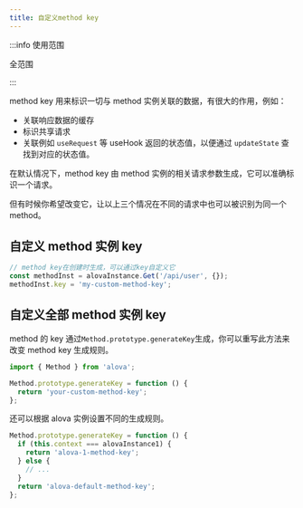 ```yaml
---
title: 自定义method key
---
```


:::info 使用范围

全范围

:::

method key 用来标识一切与 method 实例关联的数据，有很大的作用，例如：

- 关联响应数据的缓存
- 标识共享请求
- 关联例如 `useRequest` 等 useHook 返回的状态值，以便通过 `updateState` 查找到对应的状态值。

在默认情况下，method key 由 method 实例的相关请求参数生成，它可以准确标识一个请求。

但有时候你希望改变它，让以上三个情况在不同的请求中也可以被识别为同一个 method。

## 自定义 method 实例 key

```javascript
// method key在创建时生成，可以通过key自定义它
const methodInst = alovaInstance.Get('/api/user', {});
methodInst.key = 'my-custom-method-key';
```

## 自定义全部 method 实例 key

method 的 key 通过`Method.prototype.generateKey`生成，你可以重写此方法来改变 method key 生成规则。

```javascript
import { Method } from 'alova';

Method.prototype.generateKey = function () {
  return 'your-custom-method-key';
};
```

还可以根据 alova 实例设置不同的生成规则。

```javascript
Method.prototype.generateKey = function () {
  if (this.context === alovaInstance1) {
    return 'alova-1-method-key';
  } else {
    // ...
  }
  return 'alova-default-method-key';
};
```
